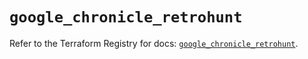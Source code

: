 # `google_chronicle_retrohunt`

Refer to the Terraform Registry for docs: [`google_chronicle_retrohunt`](https://registry.terraform.io/providers/hashicorp/google/6.32.0/docs/resources/chronicle_retrohunt).
